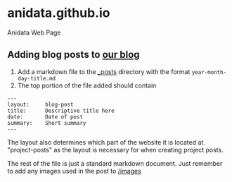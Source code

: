 # anidata.github.io

Anidata Web Page

## Adding blog posts to [our blog](http://anidata.org/blog/index.html)

 1) Add a markdown file to the [_posts](_posts) directory with the format `year-month-day-title.md`
 2) The top portion of the file added should contain
```
---
layout:     blog-post
title:      Descriptive title here
date:       Date of post
summary:    Short summary
---
```

The layout also determines which part of the website it is located at. "project-posts" as the layout is necessary for when creating project posts.

The rest of the file is just a standard markdown document. Just remember to add any images used in the post to [/images](images)
